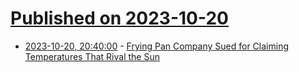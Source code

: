 # [Published on 2023-10-20](index.md)

* [2023-10-20, 20:40:00](https://science.slashdot.org/story/23/10/20/202210/frying-pan-company-sued-for-claiming-temperatures-that-rival-the-sun?utm_source=rss1.0mainlinkanon&utm_medium=feed) - [Frying Pan Company Sued for Claiming Temperatures That Rival the Sun](https://science.slashdot.org/story/23/10/20/202210/frying-pan-company-sued-for-claiming-temperatures-that-rival-the-sun?utm_source=rss1.0mainlinkanon&utm_medium=feed)
